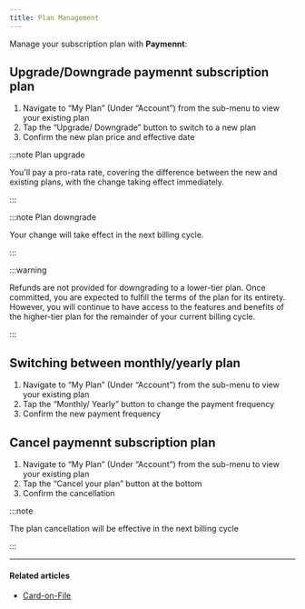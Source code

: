 ```yaml
---
title: Plan Management
---
```


Manage your subscription plan with **Paymennt**:

## Upgrade/Downgrade paymennt subscription plan

1. Navigate to “My Plan” (Under “Account”) from the sub-menu to view your existing plan
2. Tap the “Upgrade/ Downgrade” button to switch to a new plan
3. Confirm the new plan price and effective date

:::note Plan upgrade

You'll pay a pro-rata rate, covering the difference between the new and existing plans, with the change taking effect immediately.

:::

:::note Plan downgrade

Your change will take effect in the next billing cycle.

:::

:::warning

Refunds are not provided for downgrading to a lower-tier plan. Once committed, you are expected to fulfill the terms of the plan for its entirety. However, you will continue to have access to the features and benefits of the higher-tier plan for the remainder of your current billing cycle.

:::

## Switching between monthly/yearly plan

1. Navigate to “My Plan” (Under “Account”) from the sub-menu to view your existing plan
1. Tap the “Monthly/ Yearly” button to change the payment frequency
1. Confirm the new payment frequency

## Cancel paymennt subscription plan

1. Navigate to “My Plan” (Under “Account”) from the sub-menu to view your existing plan
2. Tap the “Cancel your plan” button at the bottom
3. Confirm the cancellation

:::note

The plan cancellation will be effective in the next billing cycle

:::

***

#### Related articles

* [<ins>Card-on-File</ins>](/10-funds-and-payments/8-card-on-file.md)
